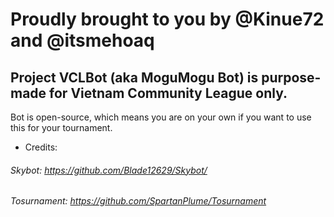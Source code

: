 # Proudly brought to you by @Kinue72 and @itsmehoaq
## Project VCLBot (aka MoguMogu Bot) is purpose-made for Vietnam Community League only.

Bot is open-source, which means you are on your own if you want to use this for your tournament.

- Credits: 
###### Skybot: https://github.com/Blade12629/Skybot/
###### Tosurnament: https://github.com/SpartanPlume/Tosurnament 
